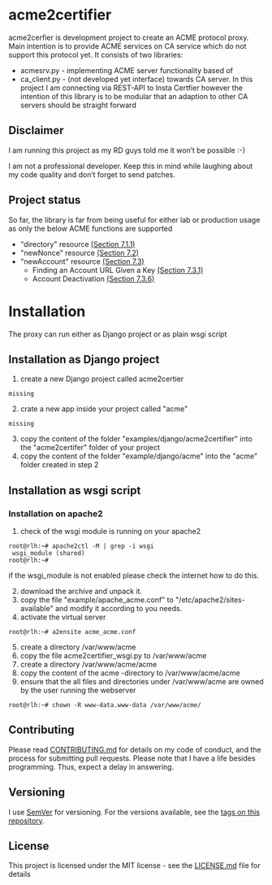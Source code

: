 # acme2certifier

acme2cerfier is development project to create an ACME protocol proxy. Main intention is to provide ACME services on CA service which do not support this protocol yet. It consists of two libraries:

- acmesrv.py - implementing ACME server functionality based of <link>
- ca_client.py - (not developed yet interface) towards CA server. In this project I am connecting via REST-API to Insta Certfier however the intention of this library is to be modular that an adaption to other CA servers should be straight forward

## Disclaimer
I am running this project as my RD guys told me it won’t be possible :-)

I am not a professional developer. Keep this in mind while laughing about my code quality and don’t forget to send patches.

## Project status

So far, the library is far from being useful for either lab or production usage as only the below ACME functions are supported

- "directory" resource [(Section 7.1.1)](https://tools.ietf.org/html/draft-ietf-acme-acme-12#section-7.1.1)
- "newNonce" resource  [(Section 7.2)](https://tools.ietf.org/html/draft-ietf-acme-acme-12#section-7.2)
- "newAccount" resource [(Section 7.3)](https://tools.ietf.org/html/draft-ietf-acme-acme-12#section-7.3)
    - Finding an Account URL Given a Key [(Section 7.3.1)](https://tools.ietf.org/html/draft-ietf-acme-acme-16#section-7.3.1)
    - Account Deactivation [(Section 7.3.6)](https://tools.ietf.org/html/draft-ietf-acme-acme-16#section-7.3.6)


# Installation
The proxy can run either as Django project or as plain wsgi script

## Installation as Django project

1. create a new Django project called acme2certier
```
missing
```
2. crate a new app inside your project called "acme"
```
missing
```
3. copy the content of the folder "examples/django/acme2certifier" into the "acme2certifer" folder of your project
4. copy the content of the folder "example/django/acme" into the "acme" folder created in step 2


## Installation as wsgi script

### Installation on apache2

1. check of the wsgi module is running on your apache2
```
root@rlh:~# apache2ctl -M | grep -i wsgi
 wsgi_module (shared)
root@rlh:~#
```
if the wsgi_module is not enabled please check the internet how to do this.

2. download the archive and unpack it.
3. copy the file "example/apache_acme.conf" to "/etc/apache2/sites-available" and modify it according to you needs.
4. activate the virtual server
```
root@rlh:~# a2ensite acme_acme.conf
```
5. create a directory /var/www/acme
6. copy the file acme2certifier_wsgi.py to /var/www/acme
7. create a directory /var/www/acme/acme
8. copy the content of the acme -directory to /var/www/acme/acme
9. ensure that the all files and directories under /var/www/acme are owned by the user running the webserver
```
root@rlh:~# chown -R www-data.www-data /var/www/acme/
```


## Contributing

Please read [CONTRIBUTING.md](https://github.com/grindsa/acme2certifier/blob/master/CONTRIBUTING.md) for details on my code of conduct, and the process for submitting pull requests.
Please note that I have a life besides programming. Thus, expect a delay in answering.

## Versioning

I use [SemVer](http://semver.org/) for versioning. For the versions available, see the [tags on this repository](https://github.com/grindsa/dkb-robo/tags). 

## License

This project is licensed under the MIT license - see the [LICENSE.md](https://github.com/grindsa/acme2certifier/blob/master/LICENSE) file for details
